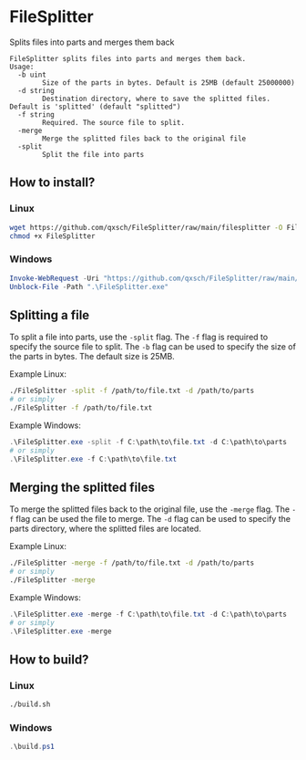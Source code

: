 # FileSplitter
Splits files into parts and merges them back

```
FileSplitter splits files into parts and merges them back.
Usage:
  -b uint
        Size of the parts in bytes. Default is 25MB (default 25000000)
  -d string
        Destination directory, where to save the splitted files. Default is 'splitted' (default "splitted")
  -f string
        Required. The source file to split.
  -merge
        Merge the splitted files back to the original file
  -split
        Split the file into parts
```

## How to install?
### Linux
```bash
wget https://github.com/qxsch/FileSplitter/raw/main/filesplitter -O FileSplitter
chmod +x FileSplitter
```
### Windows
```powershell
Invoke-WebRequest -Uri "https://github.com/qxsch/FileSplitter/raw/main/filesplitter.exe" -OutFile "FileSplitter.exe"
Unblock-File -Path ".\FileSplitter.exe"
```


## Splitting a file
To split a file into parts, use the `-split` flag. The `-f` flag is required to specify the source file to split. The `-b` flag can be used to specify the size of the parts in bytes. The default size is 25MB.

Example Linux:
```bash
./FileSplitter -split -f /path/to/file.txt -d /path/to/parts
# or simply
./FileSplitter -f /path/to/file.txt
```
Example Windows:
```powershell
.\FileSplitter.exe -split -f C:\path\to\file.txt -d C:\path\to\parts
# or simply
.\FileSplitter.exe -f C:\path\to\file.txt
```

## Merging the splitted files
To merge the splitted files back to the original file, use the `-merge` flag. The `-f` flag can be used the file to merge. The `-d` flag can be used to specify the parts directory, where the splitted files are located.

Example Linux:
```bash
./FileSplitter -merge -f /path/to/file.txt -d /path/to/parts
# or simply
./FileSplitter -merge
```
Example Windows:
```powershell
.\FileSplitter.exe -merge -f C:\path\to\file.txt -d C:\path\to\parts
# or simply
.\FileSplitter.exe -merge
```

## How to build?

### Linux
```bash
./build.sh
```
### Windows
```powershell
.\build.ps1
```
